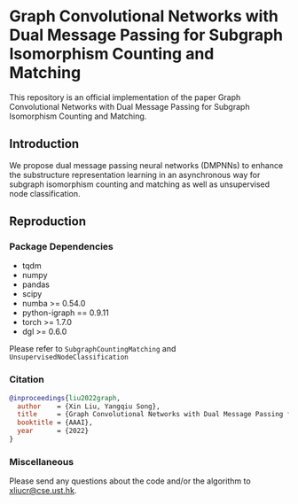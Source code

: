 # Graph Convolutional Networks with Dual Message Passing for Subgraph Isomorphism Counting and Matching

This repository is an official implementation of the paper Graph Convolutional Networks with Dual Message Passing for Subgraph Isomorphism Counting and Matching.

## Introduction

We propose dual message passing neural networks (DMPNNs) to enhance the substructure representation learning in an asynchronous way for subgraph isomorphism counting and matching as well as unsupervised node classification. 

## Reproduction

### Package Dependencies
* tqdm
* numpy
* pandas
* scipy
* numba >= 0.54.0
* python-igraph == 0.9.11
* torch >= 1.7.0
* dgl >= 0.6.0

Please refer to `SubgraphCountingMatching` and `UnsupervisedNodeClassification`


### Citation
```bibtex
@inproceedings{liu2022graph,
  author    = {Xin Liu, Yangqiu Song},
  title     = {Graph Convolutional Networks with Dual Message Passing for Subgraph Isomorphism Counting and Matching},
  booktitle = {AAAI},
  year      = {2022}
}
```

### Miscellaneous
Please send any questions about the code and/or the algorithm to <xliucr@cse.ust.hk>.
